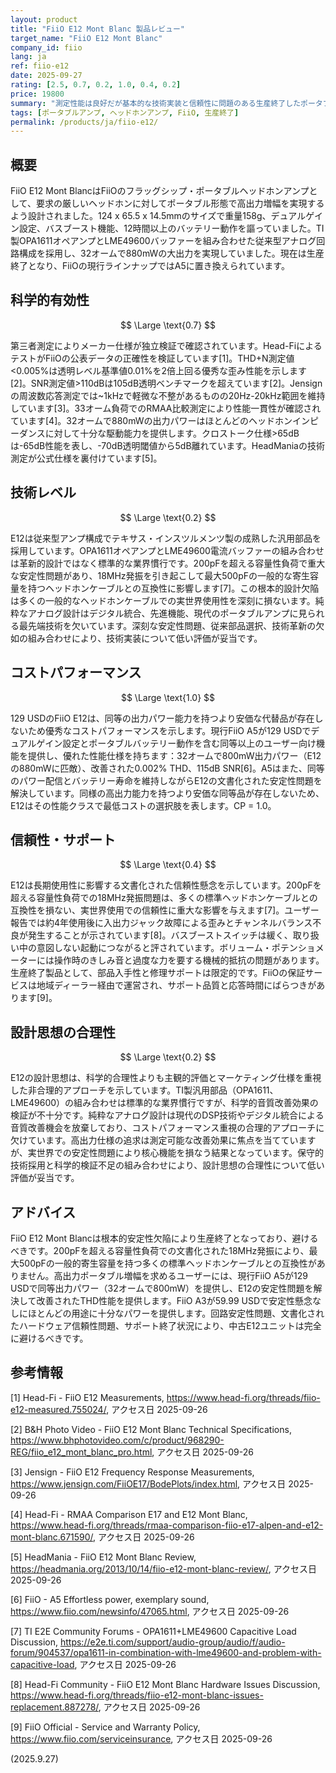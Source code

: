 ```yaml
---
layout: product
title: "FiiO E12 Mont Blanc 製品レビュー"
target_name: "FiiO E12 Mont Blanc"
company_id: fiio
lang: ja
ref: fiio-e12
date: 2025-09-27
rating: [2.5, 0.7, 0.2, 1.0, 0.4, 0.2]
price: 19800
summary: "測定性能は良好だが基本的な技術実装と信頼性に問題のある生産終了したポータブルヘッドホンアンプ"
tags: [ポータブルアンプ, ヘッドホンアンプ, FiiO, 生産終了]
permalink: /products/ja/fiio-e12/
---
```


## 概要

FiiO E12 Mont BlancはFiiOのフラッグシップ・ポータブルヘッドホンアンプとして、要求の厳しいヘッドホンに対してポータブル形態で高出力増幅を実現するよう設計されました。124 x 65.5 x 14.5mmのサイズで重量158g、デュアルゲイン設定、バスブースト機能、12時間以上のバッテリー動作を謳っていました。TI製OPA1611オペアンプとLME49600バッファーを組み合わせた従来型アナログ回路構成を採用し、32オームで880mWの大出力を実現していました。現在は生産終了となり、FiiOの現行ラインナップではA5に置き換えられています。

## 科学的有効性

$$ \Large \text{0.7} $$

第三者測定によりメーカー仕様が独立検証で確認されています。Head-FiによるテストがFiiOの公表データの正確性を検証しています[1]。THD+N測定値<0.005%は透明レベル基準値0.01%を2倍上回る優秀な歪み性能を示します[2]。SNR測定値>110dBは105dB透明ベンチマークを超えています[2]。Jensignの周波数応答測定では~1kHzで軽微な不整があるものの20Hz-20kHz範囲を維持しています[3]。33オーム負荷でのRMAA比較測定により性能一貫性が確認されています[4]。32オームで880mWの出力パワーはほとんどのヘッドホンインピーダンスに対して十分な駆動能力を提供します。クロストーク仕様>65dBは-65dB性能を表し、-70dB透明閾値から5dB離れています。HeadManiaの技術測定が公式仕様を裏付けています[5]。

## 技術レベル

$$ \Large \text{0.2} $$

E12は従来型アンプ構成でテキサス・インスツルメンツ製の成熟した汎用部品を採用しています。OPA1611オペアンプとLME49600電流バッファーの組み合わせは革新的設計ではなく標準的な業界慣行です。200pFを超える容量性負荷で重大な安定性問題があり、18MHz発振を引き起こして最大500pFの一般的な寄生容量を持つヘッドホンケーブルとの互換性に影響します[7]。この根本的設計欠陥は多くの一般的なヘッドホンケーブルでの実世界使用性を深刻に損ないます。純粋なアナログ設計はデジタル統合、先進機能、現代のポータブルアンプに見られる最先端技術を欠いています。深刻な安定性問題、従来部品選択、技術革新の欠如の組み合わせにより、技術実装について低い評価が妥当です。

## コストパフォーマンス

$$ \Large \text{1.0} $$

129 USDのFiiO E12は、同等の出力パワー能力を持つより安価な代替品が存在しないため優秀なコストパフォーマンスを示します。現行FiiO A5が129 USDでデュアルゲイン設定とポータブルバッテリー動作を含む同等以上のユーザー向け機能を提供し、優れた性能仕様を持ちます：32オームで800mW出力パワー（E12の880mWに匹敵）、改善された0.002% THD、115dB SNR[6]。A5はまた、同等のパワー配信とバッテリー寿命を維持しながらE12の文書化された安定性問題を解決しています。同様の高出力能力を持つより安価な同等品が存在しないため、E12はその性能クラスで最低コストの選択肢を表します。CP = 1.0。

## 信頼性・サポート

$$ \Large \text{0.4} $$

E12は長期使用性に影響する文書化された信頼性懸念を示しています。200pFを超える容量性負荷での18MHz発振問題は、多くの標準ヘッドホンケーブルとの互換性を損ない、実世界使用での信頼性に重大な影響を与えます[7]。ユーザー報告では約4年使用後に入出力ジャック故障による歪みとチャンネルバランス不良が発生することが示されています[8]。バスブーストスイッチは緩く、取り扱い中の意図しない起動につながると評されています。ボリューム・ポテンショメーターには操作時のきしみ音と過度な力を要する機械的抵抗の問題があります。生産終了製品として、部品入手性と修理サポートは限定的です。FiiOの保証サービスは地域ディーラー経由で運営され、サポート品質と応答時間にばらつきがあります[9]。

## 設計思想の合理性

$$ \Large \text{0.2} $$

E12の設計思想は、科学的合理性よりも主観的評価とマーケティング仕様を重視した非合理的アプローチを示しています。TI製汎用部品（OPA1611、LME49600）の組み合わせは標準的な業界慣行ですが、科学的音質改善効果の検証が不十分です。純粋なアナログ設計は現代のDSP技術やデジタル統合による音質改善機会を放棄しており、コストパフォーマンス重視の合理的アプローチに欠けています。高出力仕様の追求は測定可能な改善効果に焦点を当てていますが、実世界での安定性問題により核心機能を損なう結果となっています。保守的技術採用と科学的検証不足の組み合わせにより、設計思想の合理性について低い評価が妥当です。

## アドバイス

FiiO E12 Mont Blancは根本的安定性欠陥により生産終了となっており、避けるべきです。200pFを超える容量性負荷での文書化された18MHz発振により、最大500pFの一般的寄生容量を持つ多くの標準ヘッドホンケーブルとの互換性がありません。高出力ポータブル増幅を求めるユーザーには、現行FiiO A5が129 USDで同等出力パワー（32オームで800mW）を提供し、E12の安定性問題を解決して改善されたTHD性能を提供します。FiiO A3が59.99 USDで安定性懸念なしにほとんどの用途に十分なパワーを提供します。回路安定性問題、文書化されたハードウェア信頼性問題、サポート終了状況により、中古E12ユニットは完全に避けるべきです。

## 参考情報

[1] Head-Fi - FiiO E12 Measurements, https://www.head-fi.org/threads/fiio-e12-measured.755024/, アクセス日 2025-09-26

[2] B&H Photo Video - FiiO E12 Mont Blanc Technical Specifications, https://www.bhphotovideo.com/c/product/968290-REG/fiio_e12_mont_blanc_pro.html, アクセス日 2025-09-26

[3] Jensign - FiiO E12 Frequency Response Measurements, https://www.jensign.com/FiiOE17/BodePlots/index.html, アクセス日 2025-09-26

[4] Head-Fi - RMAA Comparison E17 and E12 Mont Blanc, https://www.head-fi.org/threads/rmaa-comparison-fiio-e17-alpen-and-e12-mont-blanc.671590/, アクセス日 2025-09-26

[5] HeadMania - FiiO E12 Mont Blanc Review, https://headmania.org/2013/10/14/fiio-e12-mont-blanc-review/, アクセス日 2025-09-26

[6] FiiO - A5 Effortless power, exemplary sound, https://www.fiio.com/newsinfo/47065.html, アクセス日 2025-09-26

[7] TI E2E Community Forums - OPA1611+LME49600 Capacitive Load Discussion, https://e2e.ti.com/support/audio-group/audio/f/audio-forum/904537/opa1611-in-combination-with-lme49600-and-problem-with-capacitive-load, アクセス日 2025-09-26

[8] Head-Fi Community - FiiO E12 Mont Blanc Hardware Issues Discussion, https://www.head-fi.org/threads/fiio-e12-mont-blanc-issues-replacement.887278/, アクセス日 2025-09-26

[9] FiiO Official - Service and Warranty Policy, https://www.fiio.com/serviceinsurance, アクセス日 2025-09-26

(2025.9.27)